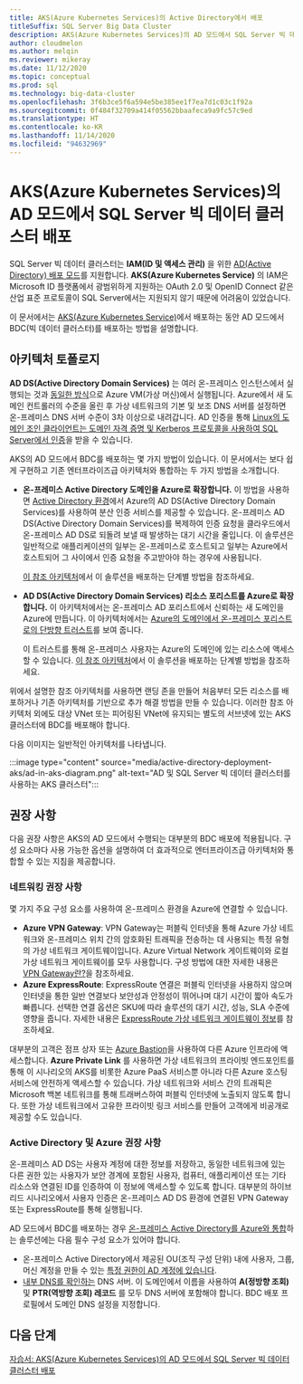 ```yaml
---
title: AKS(Azure Kubernetes Services)의 Active Directory에서 배포
titleSuffix: SQL Server Big Data Cluster
description: AKS(Azure Kubernetes Services)의 AD 모드에서 SQL Server 빅 데이터 클러스터를 배포하는 방법에 대한 개념 및 계획 정보를 설명합니다.
author: cloudmelon
ms.author: melqin
ms.reviewer: mikeray
ms.date: 11/12/2020
ms.topic: conceptual
ms.prod: sql
ms.technology: big-data-cluster
ms.openlocfilehash: 3f6b3ce5f6a594e5be385ee1f7ea7d1c03c1f92a
ms.sourcegitcommit: 0f484f32709a414f05562bbaafeca9a9fc57c9ed
ms.translationtype: HT
ms.contentlocale: ko-KR
ms.lasthandoff: 11/14/2020
ms.locfileid: "94632969"
---
```

# <a name="deploy-sql-server-big-data-clusters-in-ad-mode-on-azure-kubernetes-services-aks"></a>AKS(Azure Kubernetes Services)의 AD 모드에서 SQL Server 빅 데이터 클러스터 배포

SQL Server 빅 데이터 클러스터는 **IAM(ID 및 액세스 관리)** 을 위한 [AD(Active Directory) 배포 모드](deploy-active-directory.md)를 지원합니다. **AKS(Azure Kubernetes Service)** 의 IAM은 Microsoft ID 플랫폼에서 광범위하게 지원하는 OAuth 2.0 및 OpenID Connect 같은 산업 표준 프로토콜이 SQL Server에서는 지원되지 않기 때문에 어려움이 있었습니다.  

이 문서에서는 [AKS(Azure Kubernetes Service)](/azure/aks/intro-kubernetes)에서 배포하는 동안 AD 모드에서 BDC(빅 데이터 클러스터)를 배포하는 방법을 설명합니다. 

## <a name="architecture-topologies"></a>아키텍처 토폴로지

**AD DS(Active Directory Domain Services)** 는 여러 온-프레미스 인스턴스에서 실행되는 것과 [동일한 방식](/windows-server/identity/ad-ds/deploy/virtual-dc/adds-on-azure-vm)으로 Azure VM(가상 머신)에서 실행됩니다.  Azure에서 새 도메인 컨트롤러의 수준을 올린 후 가상 네트워크의 기본 및 보조 DNS 서버를 설정하면 온-프레미스 DNS 서버 수준이 3차 이상으로 내려갑니다. AD 인증을 통해 [Linux의 도메인 조인 클라이언트는 도메인 자격 증명 및 Kerberos 프로토콜을 사용하여 SQL Server에서 인증](../linux/sql-server-linux-active-directory-auth-overview.md)을 받을 수 있습니다.

AKS의 AD 모드에서 BDC를 배포하는 몇 가지 방법이 있습니다.  이 문서에서는 보다 쉽게 구현하고 기존 엔터프라이즈급 아키텍처와 통합하는 두 가지 방법을 소개합니다.

* **온-프레미스 Active Directory 도메인을 Azure로 확장합니다.** 이 방법을 사용하면 [Active Directory 환경](/azure/architecture/reference-architectures/identity/adds-extend-domain)에서 Azure의 AD DS(Active Directory Domain Services)를 사용하여 분산 인증 서비스를 제공할 수 있습니다. 온-프레미스 AD DS(Active Directory Domain Services)를 복제하여 인증 요청을 클라우드에서 온-프레미스 AD DS로 되돌려 보낼 때 발생하는 대기 시간을 줄입니다. 이 솔루션은 일반적으로 애플리케이션의 일부는 온-프레미스로 호스트되고 일부는 Azure에서 호스트되어 그 사이에서 인증 요청을 주고받아야 하는 경우에 사용됩니다.

   [이 참조 아키텍처](https://github.com/mspnp/identity-reference-architectures/tree/master/adds-extend-domain)에서 이 솔루션을 배포하는 단계별 방법을 참조하세요.

* **AD DS(Active Directory Domain Services) 리소스 포리스트를 Azure로 확장합니다.** 이 아키텍처에서는 온-프레미스 AD 포리스트에서 신뢰하는 새 도메인을 Azure에 만듭니다. 이 아키텍처에서는 [Azure의 도메인에서 온-프레미스 포리스트로의 단방향 트러스트](/azure/architecture/reference-architectures/identity/adds-forest)를 보여 줍니다.

   이 트러스트를 통해 온-프레미스 사용자는 Azure의 도메인에 있는 리소스에 액세스할 수 있습니다. [이 참조 아키텍처](https://github.com/mspnp/identity-reference-architectures/tree/master/adds-forest)에서 이 솔루션을 배포하는 단계별 방법을 참조하세요.

위에서 설명한 참조 아키텍처를 사용하면 랜딩 존을 만들어 처음부터 모든 리소스를 배포하거나 기존 아키텍처를 기반으로 추가 해결 방법을 만들 수 있습니다. 이러한 참조 아키텍처 외에도 대상 VNet 또는 피어링된 VNet에 유지되는 별도의 서브넷에 있는 AKS 클러스터에 BDC를 배포해야 합니다.

다음 이미지는 일반적인 아키텍처를 나타냅니다.

:::image type="content" source="media/active-directory-deployment-aks/ad-in-aks-diagram.png" alt-text="AD 및 SQL Server 빅 데이터 클러스터를 사용하는 AKS 클러스터":::

## <a name="recommendations"></a>권장 사항

다음 권장 사항은 AKS의 AD 모드에서 수행되는 대부분의 BDC 배포에 적용됩니다. 구성 요소마다 사용 가능한 옵션을 설명하여 더 효과적으로 엔터프라이즈급 아키텍처와 통합할 수 있는 지침을 제공합니다.

### <a name="networking-recommendations"></a>네트워킹 권장 사항

몇 가지 주요 구성 요소를 사용하여 온-프레미스 환경을 Azure에 연결할 수 있습니다.

* **Azure VPN Gateway**: VPN Gateway는 퍼블릭 인터넷을 통해 Azure 가상 네트워크와 온-프레미스 위치 간의 암호화된 트래픽을 전송하는 데 사용되는 특정 유형의 가상 네트워크 게이트웨이입니다. Azure Virtual Network 게이트웨이와 로컬 가상 네트워크 게이트웨이를 모두 사용합니다. 구성 방법에 대한 자세한 내용은 [VPN Gateway란?](/azure/vpn-gateway/vpn-gateway-about-vpngateways)을 참조하세요.
* **Azure ExpressRoute**: ExpressRoute 연결은 퍼블릭 인터넷을 사용하지 않으며 인터넷을 통한 일반 연결보다 보안성과 안정성이 뛰어나며 대기 시간이 짧아 속도가 빠릅니다. 선택한 연결 옵션은 SKU에 따라 솔루션의 대기 시간, 성능, SLA 수준에 영향을 줍니다. 자세한 내용은 [ExpressRoute 가상 네트워크 게이트웨이 정보](/azure/expressroute/expressroute-about-virtual-network-gateways)를 참조하세요.

대부분의 고객은 점프 상자 또는 [Azure Bastion](/azure/bastion/bastion-overview)을 사용하여 다른 Azure 인프라에 액세스합니다. **Azure Private Link** 를 사용하면 가상 네트워크의 프라이빗 엔드포인트를 통해 이 시나리오의 AKS를 비롯한 Azure PaaS 서비스뿐 아니라 다른 Azure 호스팅 서비스에 안전하게 액세스할 수 있습니다. 가상 네트워크와 서비스 간의 트래픽은 Microsoft 백본 네트워크를 통해 트래버스하여 퍼블릭 인터넷에 노출되지 않도록 합니다. 또한 가상 네트워크에서 고유한 프라이빗 링크 서비스를 만들어 고객에게 비공개로 제공할 수도 있습니다.

### <a name="active-directory-and-azure-recommendation"></a>Active Directory 및 Azure 권장 사항

온-프레미스 AD DS는 사용자 계정에 대한 정보를 저장하고, 동일한 네트워크에 있는 다른 권한 있는 사용자가 보안 경계에 포함된 사용자, 컴퓨터, 애플리케이션 또는 기타 리소스와 연결된 ID를 인증하여 이 정보에 액세스할 수 있도록 합니다. 대부분의 하이브리드 시나리오에서 사용자 인증은 온-프레미스 AD DS 환경에 연결된 VPN Gateway 또는 ExpressRoute를 통해 실행됩니다.  

AD 모드에서 BDC를 배포하는 경우 [온-프레미스 Active Directory를 Azure와 통합](/azure/architecture/reference-architectures/identity/)하는 솔루션에는 다음 필수 구성 요소가 있어야 합니다.

* 온-프레미스 Active Directory에서 제공된 OU(조직 구성 단위) 내에 사용자, 그룹, 머신 계정을 만들 수 있는 [특정 권한이 AD 계정에 있습니다](active-directory-prerequisites.md).
* [내부 DNS를 확인하는](active-directory-dns-reconciliation.md) DNS 서버. 이 도메인에서 이름을 사용하여 **A(정방향 조회)** 및 **PTR(역방향 조회) 레코드** 를 모두 DNS 서버에 포함해야 합니다. BDC 배포 프로필에서 도메인 DNS 설정을 지정합니다.  

## <a name="next-steps"></a>다음 단계

[자습서: AKS(Azure Kubernetes Services)의 AD 모드에서 SQL Server 빅 데이터 클러스터 배포](active-directory-deployment-aks-tutorial.md)
